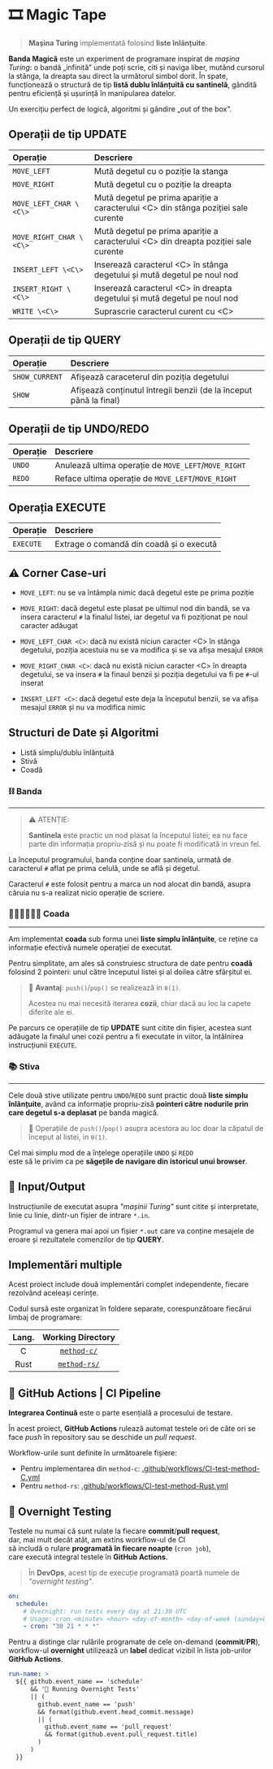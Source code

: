 # 🎞️ Magic Tape

> **Mașina Turing** implementată folosind **liste înlănțuite**.

**Banda Magică** este un experiment de programare inspirat de *mașina Turing*:
o bandă „infinită” unde poți scrie, citi și naviga liber,
mutând cursorul la stânga, la dreapta sau direct la următorul simbol dorit.
În spate, funcționează o structură de tip **listă dublu înlănțuită cu santinelă**,
gândită pentru eficiență și ușurință în manipularea datelor.

Un exercițiu perfect de logică, algoritmi și gândire „out of the box”.


## Operații de tip UPDATE

| Operație | Descriere |
| :--- | :--- |
| `MOVE_LEFT`  | Mută degetul cu o poziție la stanga |
| `MOVE_RIGHT` | Mută degetul cu o poziție la dreapta |
| `MOVE_LEFT_CHAR \<C\>`  | Mută degetul pe prima apariție a caracterului \<C\> din stânga poziției sale curente |
| `MOVE_RIGHT_CHAR \<C\>` | Mută degetul pe prima apariție a caracterului \<C\> din dreapta poziției sale curente |
| `INSERT_LEFT \<C\>` | Inserează caracterul \<C\> în stânga degetului și mută degetul pe noul nod |
| `INSERT_RIGHT \<C\>` | Inserează caracterul \<C\> în dreapta degetului și mută degetul pe noul nod |
| `WRITE \<C\>` | Suprascrie caracterul curent cu \<C\> |



## Operații de tip QUERY

| Operație | Descriere |
| :--- | :--- |
| `SHOW_CURRENT` | Afișează caraceterul din poziția degetului |
| `SHOW` | Afișează conținutul întregii benzii (de la început până la final) |

## Operații de tip UNDO/REDO

| Operație | Descriere |
| :--- | :--- |
| `UNDO` | Anulează ultima operație de `MOVE_LEFT`/`MOVE_RIGHT` |
| `REDO` | Reface ultima operație de `MOVE_LEFT`/`MOVE_RIGHT` |

## Operația EXECUTE

| Operație | Descriere |
| :--- | :--- |
| `EXECUTE` | Extrage o comandă din coadă și o execută |


## ⚠️ Corner Case-uri

- `MOVE_LEFT`:
    nu se va întâmpla nimic dacă degetul este pe prima poziție
- `MOVE_RIGHT`:
    dacă degetul este plasat pe ultimul nod din bandă,
    se va insera caracterul `#` la finalul listei,
    iar degetul va fi poziționat pe noul caracter adăugat

- `MOVE_LEFT_CHAR <C>`:
    dacă nu există niciun caracter \<C\> în stânga degetului,
    poziția acestuia nu se va modifica
    și se va afișa mesajul `ERROR`
- `MOVE_RIGHT_CHAR <C>`:
    dacă nu există niciun caracter \<C\> în dreapta degetului,
    se va insera `#` la finaul benzii
    și poziția degetului va fi pe `#`-ul inserat

- `INSERT_LEFT <C>`:
    dacă degetul este deja la începutul benzii,
    se va afișa mesajul `ERROR` și nu va modifica nimic



## Structuri de Date și Algoritmi

- Listă simplu/dublu înlănțuită
- Stivă
- Coadă

### ⛓️ Banda
---

> ⚠️ ATENȚIE:
>
> **Santinela** este practic un nod plasat la începutul listei;
> ea nu face parte din informația propriu-zisă și nu poate fi modificată in vreun fel.


La începutul programului, banda conține doar santinela,
urmată de caracterul `#` aflat pe prima celulă, unde se află și degetul.

Caracterul `#` este folosit pentru a marca un nod alocat din bandă,
asupra căruia nu s-a realizat nicio operație de scriere.


### 🚶‍♂️🚶‍♂️🚶‍♂️ Coada
---

Am implementat **coada** sub forma unei **liste simplu înlănțuite**,
ce reține ca informație efectivă numele operației de executat.

Pentru simplitate, am ales să construiesc structura de date pentru **coadă** folosind 2 pointeri:
unul către începutul listei și al doilea către sfârșitul ei.

> 🎯 **Avantaj**: `push()`/`pop()` se realizează in `θ(1)`.
> 
> Acestea nu mai necesită iterarea **cozii**, chiar dacă au loc la capete diferite ale ei.

Pe parcurs ce operațiile de tip **UPDATE** sunt citite din fișier,
acestea sunt adăugate la finalul unei cozii
pentru a fi executate in viitor, la întâlnirea instrucțiunii `EXECUTE`.


### 📚 Stiva
---

Cele două stive utilizate pentru `UNDO`/`REDO`
sunt practic două **liste simplu înlănțuite**,
având ca informație propriu-zisă 
**pointeri către nodurile prin care degetul s-a deplasat** pe banda magică.


> 🎯 Operațiile de `push()`/`pop()` asupra acestora
> au loc doar la căpatul de început al listei, in `θ(1)`.

Cel mai simplu mod de a înțelege operațiile `UNDO` și `REDO`  
este să le privim ca pe **săgețile de navigare din istoricul unui browser**.


## 📝 Input/Output

Instrucțiunile de executat asupra *"mașinii Turing"* sunt citite și interpretate,
linie cu linie, dintr-un fișier de intrare `*.in`.

Programul va genera mai apoi un fișier `*.out` care va conține
mesajele de eroare și rezultatele comenzilor de tip **QUERY**.

## Implementări multiple

Acest proiect include două implementări complet independente,
fiecare rezolvând aceleași cerințe.

Codul sursă este organizat în foldere separate, corespunzătoare fiecărui limbaj de programare:


| Lang. | Working Directory |
| :---: | :---: |
| C | [`method-c/`](method-c) |
| Rust | [`method-rs/`](method-rs) |


## 🧪 GitHub Actions | CI Pipeline

**Integrarea Continuă** este o parte esențială a procesului de testare.

În acest proiect, **GitHub Actions** rulează automat testele
ori de câte ori se face *push* în repository sau se deschide un *pull request*.

Workflow-urile sunt definite în următoarele fișiere:
- Pentru implementarea din `method-c`: [.github/workflows/CI-test-method-C.yml](.github/workflows/CI-test-method-C.yml)
- Pentru `method-rs`: [.github/workflows/CI-test-method-Rust.yml](.github/workflows/CI-test-method-Rust.yml)


## 🌃 Overnight Testing

Testele nu numai că sunt rulate la fiecare **commit**/**pull request**,  
dar, mai mult decât atât, am extins workflow-ul de CI  
să includă o rulare **programată în fiecare noapte** (`cron job`),  
care execută integral testele în **GitHub Actions**.

> În **DevOps**, acest tip de execuție programată poartă numele de *"overnight testing"*.



```yml
on:
  schedule:
    # Overnight: run tests every day at 21:30 UTC
    # Usage: cron <minute> <hour> <day-of-month> <day-of-week (sunday=0)>
    - cron: "30 21 * * *"
```

Pentru a distinge clar rulările programate de cele on-demand (**commit**/**PR**),  
workflow-ul **overnight** utilizează un **label** dedicat
vizibil în lista job-urilor **GitHub Actions**.


```yml
run-name: >
  ${{ github.event_name == 'schedule'
      && '🌃 Running Overnight Tests'
      || (
        github.event_name == 'push'
        && format(github.event.head_commit.message)
        || (
          github.event_name == 'pull_request'
          && format(github.event.pull_request.title)
        )
      )
  }}
```
